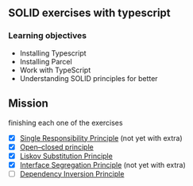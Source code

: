 ## SOLID exercises with typescript

### Learning objectives
- Installing Typescript
- Installing Parcel
- Work with TypeScript
- Understanding SOLID principles for better

## Mission

finishing each one of the exercises

* [x] [Single Responsibility Principle](0.S/readme.md) (not yet with extra) 
* [x] [Open–closed principle](1.O/readme.md)
* [x] [Liskov Substitution Principle](2.L/readme.md)
* [x] [Interface Segregation Principle](3.I/readme.md) (not yet with extra)
* [ ] [Dependency Inversion Principle]()